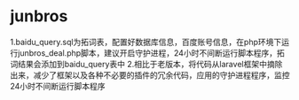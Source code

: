 # junbros
1.baidu_query.sql为拓词表，配置好数据库信息，百度账号信息，在php环境下运行junbros_deal.php脚本，建议开启守护进程，24小时不间断运行脚本程序，拓词结果会添加到baidu_query表中
2.相比于老版本，将代码从laravel框架中摘除出来，减少了框架以及各种不必要的插件的冗余代码，应用的守护进程程序，监控24小时不间断运行脚本程序
